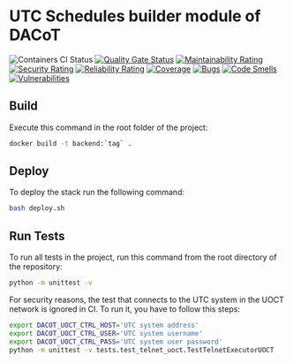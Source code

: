 # UTC Schedules builder module of DACoT

![Containers CI Status](https://github.com/DACoT-UOCT/backend/workflows/CI/badge.svg) [![Quality Gate Status](https://sonarcloud.io/api/project_badges/measure?project=DACoT-UOCT_plans-parser&metric=alert_status)](https://sonarcloud.io/dashboard?id=DACoT-UOCT_plans-parser) [![Maintainability Rating](https://sonarcloud.io/api/project_badges/measure?project=DACoT-UOCT_plans-parser&metric=sqale_rating)](https://sonarcloud.io/dashboard?id=DACoT-UOCT_plans-parser) [![Security Rating](https://sonarcloud.io/api/project_badges/measure?project=DACoT-UOCT_plans-parser&metric=security_rating)](https://sonarcloud.io/dashboard?id=DACoT-UOCT_plans-parser) [![Reliability Rating](https://sonarcloud.io/api/project_badges/measure?project=DACoT-UOCT_plans-parser&metric=reliability_rating)](https://sonarcloud.io/dashboard?id=DACoT-UOCT_plans-parser) [![Coverage](https://sonarcloud.io/api/project_badges/measure?project=DACoT-UOCT_plans-parser&metric=coverage)](https://sonarcloud.io/dashboard?id=DACoT-UOCT_plans-parser) [![Bugs](https://sonarcloud.io/api/project_badges/measure?project=DACoT-UOCT_plans-parser&metric=bugs)](https://sonarcloud.io/dashboard?id=DACoT-UOCT_plans-parser) [![Code Smells](https://sonarcloud.io/api/project_badges/measure?project=DACoT-UOCT_plans-parser&metric=code_smells)](https://sonarcloud.io/dashboard?id=DACoT-UOCT_plans-parser) [![Vulnerabilities](https://sonarcloud.io/api/project_badges/measure?project=DACoT-UOCT_plans-parser&metric=vulnerabilities)](https://sonarcloud.io/dashboard?id=DACoT-UOCT_plans-parser)

## Build

Execute this command in the root folder of the project:

```bash
docker build -t backend:`tag` .
```

## Deploy

To deploy the stack run the following command:

```bash
bash deploy.sh
```

## Run Tests  

To run all tests in the project, run this command from the root directory of the repository:

```bash
python -m unittest -v
```
For security reasons, the test that connects to the UTC system in the UOCT network is ignored in CI. To run it, you have to follow this steps:

```bash
export DACOT_UOCT_CTRL_HOST='UTC system address'
export DACOT_UOCT_CTRL_USER='UTC system username'
export DACOT_UOCT_CTRL_PASS='UTC system user password'
python -m unittest -v tests.test_telnet_uoct.TestTelnetExecutorUOCT
```
